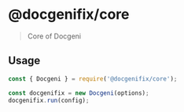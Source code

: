 # @docgenifix/core

> Core of Docgeni

## Usage

```ts
const { Docgeni } = require('@docgenifix/core');

const docgenifix = new Docgeni(options);
docgenifix.run(config);
```
